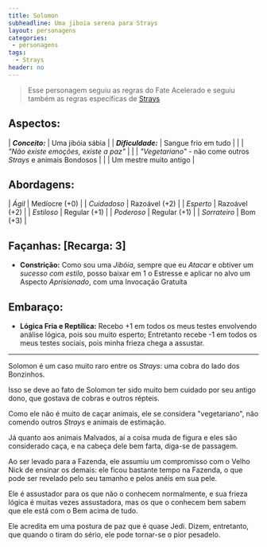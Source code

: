 ```yaml
---
title: Solomon
subheadline: Uma jiboia serena para Strays
layout: personagens
categories:
 - personagens
tags:
  - Strays
header: no
---
```


>  Esse personagem seguiu as regras do Fate Acelerado e seguiu também as regras específicas de [Strays][1]

## Aspectos:

| **_Conceito:_**    | Uma jibóia sábia                                              |
| **_Dificuldade:_** | Sangue frio em tudo                                           |
|                    | _"Não existe emoções, existe a paz"_                          |
|                    | _"Vegetariano"_ - não come outros _Strays_ e animais Bondosos |
|                    | Um mestre muito antigo                                        |

## Abordagens:



| _Ágil_           | Medíocre (+0) |
| _Cuidadoso_      | Razoável (+2) |
| _Esperto_        | Razoável (+2) |
| _Estiloso_       | Regular (+1)  |
| _Poderoso_       | Regular (+1)  |
| _Sorrateiro_     | Bom (+3)      |

## Façanhas: [Recarga: 3]

+ **Constrição:**  Como sou uma _Jibóia_, sempre que eu _Atacar_ e obtiver um  _sucesso com estilo_, posso baixar em 1 o Estresse e aplicar no alvo um Aspecto _Aprisionado_, com uma Invocação Gratuíta

## Embaraço:

+ **Lógica Fria e Reptílica:** Recebo +1 em todos os meus testes  envolvendo análise lógica, pois sou muito esperto; Entretanto recebe -1 em todos os meus testes sociais, pois minha frieza chega a assustar.

---

Solomon é um caso muito raro entre os _Strays_: uma cobra do lado dos Bonzinhos. 

Isso se deve ao fato de Solomon ter sido muito bem cuidado por seu antigo dono, que gostava de cobras e outros répteis. 

Como ele não é muito de caçar animais, ele se considera "vegetariano", não comendo outros _Strays_ e animais de estimação. 

Já quanto aos animais Malvados, aí a coisa muda de figura e eles são considerado caça, e na cabeça dele bem farta, diga-se de passagem. 

Ao ser levado para a Fazenda, ele assumiu um compromisso com o Velho Nick de ensinar os demais: ele ficou bastante tempo na Fazenda, o que pode ser revelado pelo seu tamanho e pelos anéis em sua pele. 

Ele é assustador para os que não o conhecem normalmente, e sua frieza lógica é muitas vezes assustadora, mas os que o conhecem bem sabem que ele está com o Bem acima de tudo. 

Ele acredita em uma postura de paz que é quase Jedi. Dizem, entretanto, que quando o tiram do sério, ele pode tornar-se o pior pesadelo.

[1]: http://www.drivethrurpg.com/product/169261/Strays

